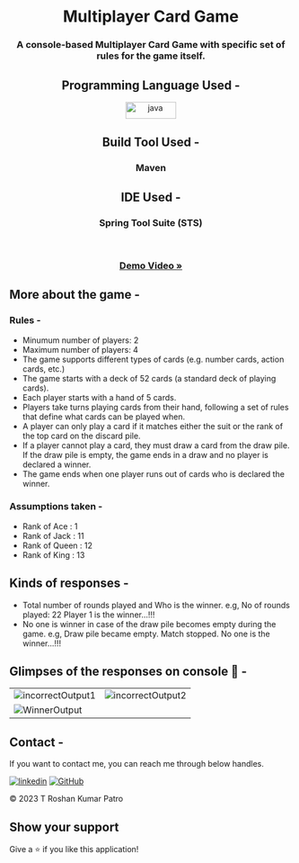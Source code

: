 <h1 align="center">Multiplayer Card Game</h1>

<h3 align="center">A console-based Multiplayer Card Game with specific set of rules for the game itself.</h3>

<h2 align="center">Programming Language Used -</h2>

<p align="center">
  <img src="https://img.shields.io/badge/Java-ED8B00?style=for-the-badge&logo=java&logoColor=white" width=90px height=30px alt="java" />
</p>

<h2 align="center">Build Tool Used -</h2>
<h3 align="center">Maven</h3>

<h2 align="center">IDE Used -</h2>
<h3 align="center">Spring Tool Suite (STS)</h3>

</br>
<h3 align="center"><a href="https://drive.google.com/file/d/1s58nhKKAy-lo24BFBr-OviviZeMUt--6/view?usp=sharing target="_blank""><strong>Demo Video »</strong></a></h3>

## More about the game -
### Rules -
* Minumum number of players: 2
* Maximum number of players: 4
* The game supports different types of cards (e.g. number cards, action cards, etc.)
* The game starts with a deck of 52 cards (a standard deck of playing cards).
* Each player starts with a hand of 5 cards.
* Players take turns playing cards from their hand, following a set of rules that define what cards can be played when.
* A player can only play a card if it matches either the suit or the rank of the top card on the discard pile.
* If a player cannot play a card, they must draw a card from the draw pile. If the draw pile is empty, the game ends in a draw and no player is declared a winner.
* The game ends when one player runs out of cards who is declared the winner.

### Assumptions taken -
* Rank of Ace : 1
* Rank of Jack : 11
* Rank of Queen : 12
* Rank of King : 13

## Kinds of responses -
* Total number of rounds played and Who is the winner. 
  e.g,
  No of rounds played: 22
  Player 1 is the winner...!!!
* No one is winner in case of the draw pile becomes empty during the game.
  e.g, Draw pile became empty. Match stopped. No one is the winner...!!!
  
## Glimpses of the responses on console 🙈 -

<table>
  <tr>
  <td><img src="https://user-images.githubusercontent.com/107461385/229122375-f626c6bc-50b3-4980-a795-b1ffd3154f87.PNG" alt="incorrectOutput1" /></td>
    <td><img src="https://user-images.githubusercontent.com/107461385/229122614-ebbf39e2-1897-4156-9a0b-9caf65615a29.PNG" alt="incorrectOutput2" /></td>
  </tr>

  <tr>
    <td><img src="https://user-images.githubusercontent.com/107461385/229121864-0881e5ab-d838-494a-9f02-b579cb4306ee.PNG" alt="WinnerOutput" /></td>
  </tr>
</table>


## Contact -

If you want to contact me, you can reach me through below handles. <br />

[![linkedin](https://img.shields.io/badge/Roshan_Patro-0077B5?style=for-the-badge&logo=linkedin&logoColor=white)](https://www.linkedin.com/in/t-roshan-kumar-patro/)
[![GitHub](https://img.shields.io/badge/Roshan_Patro-20232A?style=for-the-badge&logo=Github&logoColor=white)](https://github.com/Roshan-Patro)



© 2023 T Roshan Kumar Patro



## Show your support

Give a ⭐️ if you like this application!
